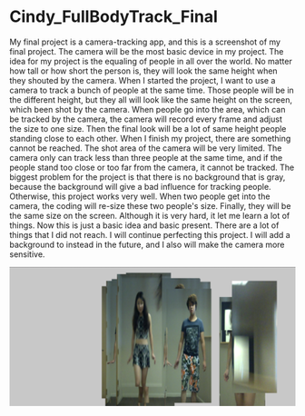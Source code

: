# Cindy_FullBodyTrack_Final

My final project is a camera-tracking app, and this is a screenshot of my final project.
The camera will be the most basic device in my project. The idea for my project is the equaling of people in all over the world. No matter how tall or how short the person is, they will look the same height when they shouted by the camera.
When I started the project, I want to use a camera to track a bunch of people at the same time. Those people will be in the different height, but they all will look like the same height on the screen, which been shot by the camera. When people go into the area, which can be tracked by the camera, the camera will record every frame and adjust the size to one size. Then the final look will be a lot of same height people standing close to each other.
When I finish my project, there are something cannot be reached. The shot area of the camera will be very limited. The camera only can track less than three people at the same time, and if the people stand too close or too far from the camera, it cannot be tracked. The biggest problem for the project is that there is no background that is gray, because the background will give a bad influence for tracking people. Otherwise, this project works very well. When two people get into the camera, the coding will re-size these two people's size. Finally, they will be the same size on the screen.
Although it is very hard, it let me learn a lot of things. Now this is just a basic idea and basic present. There are a lot of things that I did not reach. I will continue perfecting this project. I will add a background to instead in the future, and I also will make the camera more sensitive.

![screen shot](https://github.com/hongjiaz/Cindy_FullBodyTrack_Final/blob/master/assets/Cindy_FullBodyTrack_Final.png)
